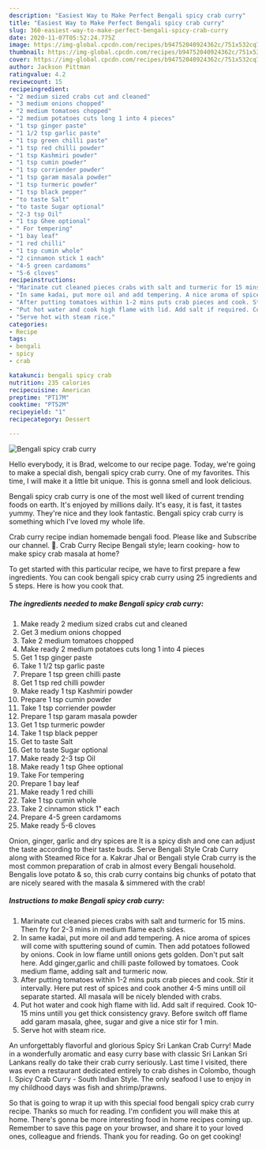 ```yaml
---
description: "Easiest Way to Make Perfect Bengali spicy crab curry"
title: "Easiest Way to Make Perfect Bengali spicy crab curry"
slug: 360-easiest-way-to-make-perfect-bengali-spicy-crab-curry
date: 2020-11-07T05:52:24.775Z
image: https://img-global.cpcdn.com/recipes/b94752040924362c/751x532cq70/bengali-spicy-crab-curry-recipe-main-photo.jpg
thumbnail: https://img-global.cpcdn.com/recipes/b94752040924362c/751x532cq70/bengali-spicy-crab-curry-recipe-main-photo.jpg
cover: https://img-global.cpcdn.com/recipes/b94752040924362c/751x532cq70/bengali-spicy-crab-curry-recipe-main-photo.jpg
author: Jackson Pittman
ratingvalue: 4.2
reviewcount: 15
recipeingredient:
- "2 medium sized crabs cut and cleaned"
- "3 medium onions chopped"
- "2 medium tomatoes chopped"
- "2 medium potatoes cuts long 1 into 4 pieces"
- "1 tsp ginger paste"
- "1 1/2 tsp garlic paste"
- "1 tsp green chilli paste"
- "1 tsp red chilli powder"
- "1 tsp Kashmiri powder"
- "1 tsp cumin powder"
- "1 tsp corriender powder"
- "1 tsp garam masala powder"
- "1 tsp turmeric powder"
- "1 tsp black pepper"
- "to taste Salt"
- "to taste Sugar optional"
- "2-3 tsp Oil"
- "1 tsp Ghee optional"
- " For tempering"
- "1 bay leaf"
- "1 red chilli"
- "1 tsp cumin whole"
- "2 cinnamon stick 1 each"
- "4-5 green cardamoms"
- "5-6 cloves"
recipeinstructions:
- "Marinate cut cleaned pieces crabs with salt and turmeric for 15 mins. Then fry for 2-3 mins in medium flame each sides."
- "In same kadai, put more oil and add tempering. A nice aroma of spices will come with sputtering sound of cumin. Then add potatoes followed by onions. Cook in low flame untill onions gets golden. Don&#39;t put salt here. Add ginger,garlic and chilli paste followed by tomatoes. Cook medium flame, adding salt and turmeric now."
- "After putting tomatoes within 1-2 mins puts crab pieces and cook. Stir it intervally. Here put rest of spices and cook another 4-5 mins untill oil separate started. All masala will be nicely blended with crabs."
- "Put hot water and cook high flame with lid. Add salt if required. Cook 10-15 mins untill you get thick consistency gravy. Before switch off flame add garam masala, ghee, sugar and give a nice stir for 1 min."
- "Serve hot with steam rice."
categories:
- Recipe
tags:
- bengali
- spicy
- crab

katakunci: bengali spicy crab 
nutrition: 235 calories
recipecuisine: American
preptime: "PT17M"
cooktime: "PT52M"
recipeyield: "1"
recipecategory: Dessert

---
```



![Bengali spicy crab curry](https://img-global.cpcdn.com/recipes/b94752040924362c/751x532cq70/bengali-spicy-crab-curry-recipe-main-photo.jpg)

Hello everybody, it is Brad, welcome to our recipe page. Today, we're going to make a special dish, bengali spicy crab curry. One of my favorites. This time, I will make it a little bit unique. This is gonna smell and look delicious.

Bengali spicy crab curry is one of the most well liked of current trending foods on earth. It's enjoyed by millions daily. It's easy, it is fast, it tastes yummy. They're nice and they look fantastic. Bengali spicy crab curry is something which I've loved my whole life.

Crab curry recipe indian homemade bengali food. Please like and Subscribe our channel. 🙏. Crab Curry Recipe Bengali style; learn cooking- how to make spicy crab masala at home?


To get started with this particular recipe, we have to first prepare a few ingredients. You can cook bengali spicy crab curry using 25 ingredients and 5 steps. Here is how you cook that.

<!--inarticleads1-->

##### The ingredients needed to make Bengali spicy crab curry:

1. Make ready 2 medium sized crabs cut and cleaned
1. Get 3 medium onions chopped
1. Take 2 medium tomatoes chopped
1. Make ready 2 medium potatoes cuts long 1 into 4 pieces
1. Get 1 tsp ginger paste
1. Take 1 1/2 tsp garlic paste
1. Prepare 1 tsp green chilli paste
1. Get 1 tsp red chilli powder
1. Make ready 1 tsp Kashmiri powder
1. Prepare 1 tsp cumin powder
1. Take 1 tsp corriender powder
1. Prepare 1 tsp garam masala powder
1. Get 1 tsp turmeric powder
1. Take 1 tsp black pepper
1. Get to taste Salt
1. Get to taste Sugar optional
1. Make ready 2-3 tsp Oil
1. Make ready 1 tsp Ghee optional
1. Take  For tempering
1. Prepare 1 bay leaf
1. Make ready 1 red chilli
1. Take 1 tsp cumin whole
1. Take 2 cinnamon stick 1&#34; each
1. Prepare 4-5 green cardamoms
1. Make ready 5-6 cloves


Onion, ginger, garlic and dry spices are It is a spicy dish and one can adjust the taste according to their taste buds. Serve Bengali Style Crab Curry along with Steamed Rice for a. Kakrar Jhal or Bengali style Crab curry is the most common preparation of crab in almost every Bengali household. Bengalis love potato &amp; so, this crab curry contains big chunks of potato that are nicely seared with the masala &amp; simmered with the crab! 

<!--inarticleads2-->

##### Instructions to make Bengali spicy crab curry:

1. Marinate cut cleaned pieces crabs with salt and turmeric for 15 mins. Then fry for 2-3 mins in medium flame each sides.
1. In same kadai, put more oil and add tempering. A nice aroma of spices will come with sputtering sound of cumin. Then add potatoes followed by onions. Cook in low flame untill onions gets golden. Don&#39;t put salt here. Add ginger,garlic and chilli paste followed by tomatoes. Cook medium flame, adding salt and turmeric now.
1. After putting tomatoes within 1-2 mins puts crab pieces and cook. Stir it intervally. Here put rest of spices and cook another 4-5 mins untill oil separate started. All masala will be nicely blended with crabs.
1. Put hot water and cook high flame with lid. Add salt if required. Cook 10-15 mins untill you get thick consistency gravy. Before switch off flame add garam masala, ghee, sugar and give a nice stir for 1 min.
1. Serve hot with steam rice.


An unforgettably flavorful and glorious Spicy Sri Lankan Crab Curry! Made in a wonderfully aromatic and easy curry base with classic Sri Lankan Sri Lankans really do take their crab curry seriously. Last time I visited, there was even a restaurant dedicated entirely to crab dishes in Colombo, though I. Spicy Crab Curry - South Indian Style. The only seafood I use to enjoy in my childhood days was fish and shrimp/prawns. 

So that is going to wrap it up with this special food bengali spicy crab curry recipe. Thanks so much for reading. I'm confident you will make this at home. There's gonna be more interesting food in home recipes coming up. Remember to save this page on your browser, and share it to your loved ones, colleague and friends. Thank you for reading. Go on get cooking!
